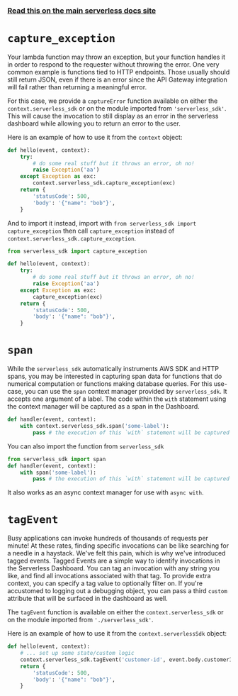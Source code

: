 <!--
title: Serverless SDK - Python
menuText: python
layout: Doc
-->

<!-- DOCS-SITE-LINK:START automatically generated  -->

### [Read this on the main serverless docs site](https://www.serverless.com/framework/docs/dashboard/sdk/python/)

<!-- DOCS-SITE-LINK:END -->

# `capture_exception`

Your lambda function may throw an exception, but your function handles it in order to respond to
the requester without throwing the error. One very common example is functions tied to HTTP
endpoints. Those usually should still return JSON, even if there is an error since the API Gateway
integration will fail rather than returning a meaningful error.

For this case, we provide a `captureError` function available on either the `context.serverless_sdk` or on the
module imported from `'serverless_sdk'`. This will cause the invocation to still display as an
error in the serverless dashboard while allowing you to return an error to the user.

Here is an example of how to use it from the `context` object:

```python
def hello(event, context):
    try:
        # do some real stuff but it throws an error, oh no!
        raise Exception('aa')
    except Exception as exc:
        context.serverless_sdk.capture_exception(exc)
    return {
        'statusCode': 500,
        'body': '{"name": "bob"}',
    }
```

And to import it instead, import with
`from serverless_sdk import capture_exception` then call `capture_exception` instead of
`context.serverless_sdk.capture_exception`.

```python
from serverless_sdk import capture_exception

def hello(event, context):
    try:
        # do some real stuff but it throws an error, oh no!
        raise Exception('aa')
    except Exception as exc:
        capture_exception(exc)
    return {
        'statusCode': 500,
        'body': '{"name": "bob"}',
    }
```

# `span`

While the `serverless_sdk` automatically instruments AWS SDK and HTTP spans, you may be interested
in capturing span data for functions that do numerical computation or functions making database
queries. For this use-case, you can use the `span` context manager provided by `serverless_sdk`.
It accepts one argument of a label. The code within the `with` statement using the context manager
will be captured as a span in the Dashboard.

```python
def handler(event, context):
    with context.serverless_sdk.span('some-label'):
        pass # the execution of this `with` statement will be captured as a span
```

You can also import the function from `serverless_sdk`

```python
from serverless_sdk import span
def handler(event, context):
    with span('some-label'):
        pass # the execution of this `with` statement will be captured as a span
```

It also works as an async context manager for use with `async with`.

# `tagEvent`

Busy applications can invoke hundreds of thousands of requests per minute! At these rates, finding specific invocations can be like
searching for a needle in a haystack. We've felt this pain, which is why we've introduced tagged events.
Tagged Events are a simple way to identify invocations in the Serverless Dashboard. You can tag an invocation with any string you like, and find
all invocations associated with that tag. To provide extra context, you can specify a tag value to optionally filter on. If you're accustomed to
logging out a debugging object, you can pass a third `custom` attribute that will be surfaced in the dashboard as well.

The `tagEvent` function is available on either the `context.serverless_sdk` or on the
module imported from `'./serverless_sdk'`.

Here is an example of how to use it from the `context.serverlessSdk` object:

```python
def hello(event, context):
    # ... set up some state/custom logic
    context.serverless_sdk.tagEvent('customer-id', event.body.customerId, { 'demoUser': 'true', 'freeTrialExpires': '2020-09-01' })
    return {
        'statusCode': 500,
        'body': '{"name": "bob"}',
    }
```
